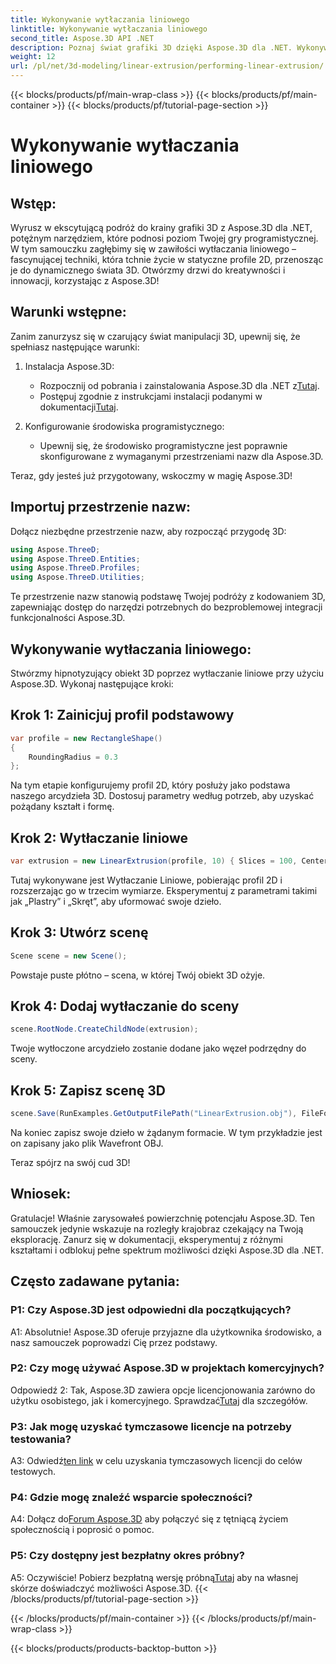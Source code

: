 ```yaml
---
title: Wykonywanie wytłaczania liniowego
linktitle: Wykonywanie wytłaczania liniowego
second_title: Aspose.3D API .NET
description: Poznaj świat grafiki 3D dzięki Aspose.3D dla .NET. Wykonywanie wytłaczania liniowego w tym przewodniku krok po kroku.
weight: 12
url: /pl/net/3d-modeling/linear-extrusion/performing-linear-extrusion/
---
```


{{< blocks/products/pf/main-wrap-class >}}
{{< blocks/products/pf/main-container >}}
{{< blocks/products/pf/tutorial-page-section >}}

# Wykonywanie wytłaczania liniowego

## Wstęp:

Wyrusz w ekscytującą podróż do krainy grafiki 3D z Aspose.3D dla .NET, potężnym narzędziem, które podnosi poziom Twojej gry programistycznej. W tym samouczku zagłębimy się w zawiłości wytłaczania liniowego – fascynującej techniki, która tchnie życie w statyczne profile 2D, przenosząc je do dynamicznego świata 3D. Otwórzmy drzwi do kreatywności i innowacji, korzystając z Aspose.3D!

## Warunki wstępne:

Zanim zanurzysz się w czarujący świat manipulacji 3D, upewnij się, że spełniasz następujące warunki:

1. Instalacja Aspose.3D:
   -  Rozpocznij od pobrania i zainstalowania Aspose.3D dla .NET z[Tutaj](https://releases.aspose.com/3d/net/).
   -  Postępuj zgodnie z instrukcjami instalacji podanymi w dokumentacji[Tutaj](https://reference.aspose.com/3d/net/).

2. Konfigurowanie środowiska programistycznego:
   - Upewnij się, że środowisko programistyczne jest poprawnie skonfigurowane z wymaganymi przestrzeniami nazw dla Aspose.3D.

Teraz, gdy jesteś już przygotowany, wskoczmy w magię Aspose.3D!

## Importuj przestrzenie nazw:

Dołącz niezbędne przestrzenie nazw, aby rozpocząć przygodę 3D:

```csharp
using Aspose.ThreeD;
using Aspose.ThreeD.Entities;
using Aspose.ThreeD.Profiles;
using Aspose.ThreeD.Utilities;
```

Te przestrzenie nazw stanowią podstawę Twojej podróży z kodowaniem 3D, zapewniając dostęp do narzędzi potrzebnych do bezproblemowej integracji funkcjonalności Aspose.3D.

## Wykonywanie wytłaczania liniowego:

Stwórzmy hipnotyzujący obiekt 3D poprzez wytłaczanie liniowe przy użyciu Aspose.3D. Wykonaj następujące kroki:

## Krok 1: Zainicjuj profil podstawowy
```csharp
var profile = new RectangleShape()
{
    RoundingRadius = 0.3
};
```

Na tym etapie konfigurujemy profil 2D, który posłuży jako podstawa naszego arcydzieła 3D. Dostosuj parametry według potrzeb, aby uzyskać pożądany kształt i formę.

## Krok 2: Wytłaczanie liniowe
```csharp
var extrusion = new LinearExtrusion(profile, 10) { Slices = 100, Center = true, Twist = 360, TwistOffset = new Vector3(10, 0, 0) };
```

Tutaj wykonywane jest Wytłaczanie Liniowe, pobierając profil 2D i rozszerzając go w trzecim wymiarze. Eksperymentuj z parametrami takimi jak „Plastry” i „Skręt”, aby uformować swoje dzieło.

## Krok 3: Utwórz scenę
```csharp
Scene scene = new Scene();
```

Powstaje puste płótno – scena, w której Twój obiekt 3D ożyje.

## Krok 4: Dodaj wytłaczanie do sceny
```csharp
scene.RootNode.CreateChildNode(extrusion);
```

Twoje wytłoczone arcydzieło zostanie dodane jako węzeł podrzędny do sceny.

## Krok 5: Zapisz scenę 3D
```csharp
scene.Save(RunExamples.GetOutputFilePath("LinearExtrusion.obj"), FileFormat.WavefrontOBJ);
```

Na koniec zapisz swoje dzieło w żądanym formacie. W tym przykładzie jest on zapisany jako plik Wavefront OBJ.

Teraz spójrz na swój cud 3D!

## Wniosek:

Gratulacje! Właśnie zarysowałeś powierzchnię potencjału Aspose.3D. Ten samouczek jedynie wskazuje na rozległy krajobraz czekający na Twoją eksplorację. Zanurz się w dokumentacji, eksperymentuj z różnymi kształtami i odblokuj pełne spektrum możliwości dzięki Aspose.3D dla .NET.

## Często zadawane pytania:

### P1: Czy Aspose.3D jest odpowiedni dla początkujących?

A1: Absolutnie! Aspose.3D oferuje przyjazne dla użytkownika środowisko, a nasz samouczek poprowadzi Cię przez podstawy.

### P2: Czy mogę używać Aspose.3D w projektach komercyjnych?

 Odpowiedź 2: Tak, Aspose.3D zawiera opcje licencjonowania zarówno do użytku osobistego, jak i komercyjnego. Sprawdzać[Tutaj](https://purchase.aspose.com/buy) dla szczegółów.

### P3: Jak mogę uzyskać tymczasowe licencje na potrzeby testowania?

 A3: Odwiedź[ten link](https://purchase.aspose.com/temporary-license/) w celu uzyskania tymczasowych licencji do celów testowych.

### P4: Gdzie mogę znaleźć wsparcie społeczności?

 A4: Dołącz do[Forum Aspose.3D](https://forum.aspose.com/c/3d/18) aby połączyć się z tętniącą życiem społecznością i poprosić o pomoc.

### P5: Czy dostępny jest bezpłatny okres próbny?

 A5: Oczywiście! Pobierz bezpłatną wersję próbną[Tutaj](https://releases.aspose.com/) aby na własnej skórze doświadczyć możliwości Aspose.3D.
{{< /blocks/products/pf/tutorial-page-section >}}

{{< /blocks/products/pf/main-container >}}
{{< /blocks/products/pf/main-wrap-class >}}

{{< blocks/products/products-backtop-button >}}
